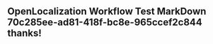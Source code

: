 <properties
ms.topic="hero-topic"
ms.test1="hero-topic"
ms.test2="test"/>

## OpenLocalization Workflow Test MarkDown 70c285ee-ad81-418f-bc8e-965ccef2c844 thanks!
